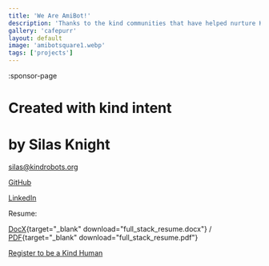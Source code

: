 ```yaml
---
title: 'We Are AmiBot!'
description: 'Thanks to the kind communities that have helped nurture Kind Robots'
gallery: 'cafepurr'
layout: default
image: 'amibotsquare1.webp'
tags: ['projects']
---
```


:sponsor-page

# Created with kind intent

# by Silas Knight

[silas@kindrobots.org](silas@kindrobots.com)

[GitHub](https://github.com/silasfelinus/)

[LinkedIn](https://www.linkedin.com/in/silas-knight/)

Resume:

[DocX](/resume/full_stack_resume.docx){target="\_blank" download="full_stack_resume.docx"} / [PDF](/resume/full_stack_resume.pdf){target="\_blank" download="full_stack_resume.pdf"}

[Register to be a Kind Human](/register)
